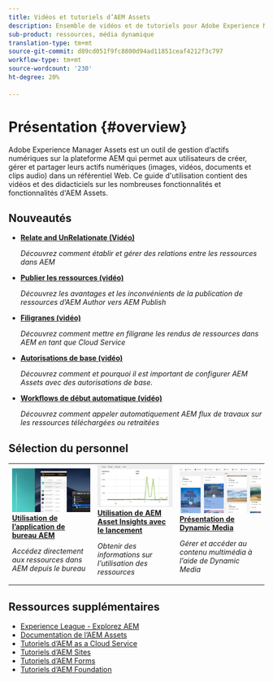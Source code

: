 ```yaml
---
title: Vidéos et tutoriels d’AEM Assets
description: Ensemble de vidéos et de tutoriels pour Adobe Experience Manager Assets
sub-product: ressources, média dynamique
translation-type: tm+mt
source-git-commit: d89cd051f9fc8800d94ad11851ceaf4212f3c797
workflow-type: tm+mt
source-wordcount: '230'
ht-degree: 20%

---
```



# Présentation {#overview}

Adobe Experience Manager Assets est un outil de gestion d’actifs numériques sur la plateforme AEM qui permet aux utilisateurs de créer, gérer et partager leurs actifs numériques (images, vidéos, documents et clips audio) dans un référentiel Web. Ce guide d&#39;utilisation contient des vidéos et des didacticiels sur les nombreuses fonctionnalités et fonctionnalités d&#39;AEM Assets.

## Nouveautés

* **[Relate and UnRelationate (Vidéo)](./authoring/relate-unrelate.md)**

   *Découvrez comment établir et gérer des relations entre les ressources dans AEM*

* **[Publier les ressources (vidéo)](./sharing/publish.md)**

   *Découvrez les avantages et les inconvénients de la publication de ressources d’AEM Author vers AEM Publish*

* **[Filigranes (vidéo)](./advanced/watermarks.md)**

   *Découvrez comment mettre en filigrane les rendus de ressources dans AEM en tant que Cloud Service*

* **[Autorisations de base (vidéo)](./configuring/baseline-permissions.md)**

   *Découvrez comment et pourquoi il est important de configurer AEM Assets avec des autorisations de base.*

* **[Workflows de début automatique (vidéo)](./configuring/auto-start-workflows.md)**

   *Découvrez comment appeler automatiquement AEM flux de travaux sur les ressources téléchargées ou retraitées*

## Sélection du personnel

<table>
<td>
   <a href="./creative-workflows/aem-desktop-app.md">
   <img alt="Balises intelligentes améliorées" src="./assets/overview/desktop-app.png" />
   </a>
   <div>
      <a href="./creative-workflows/aem-desktop-app.md">
      <strong>Utilisation de l’application de bureau AEM</strong>
      </a>
   </div>
   <p>
      <em>Accédez directement aux ressources dans AEM depuis le bureau</em>
   </p>
</td>
<td>
   <a href="./advanced/asset-insights-launch-tutorial.md">
   <img alt="AEM Assets Insights" src="./assets/overview/asset-insights.png"/>
   </a>
   <div>
      <a href="./advanced/asset-insights-launch-tutorial.md">
      <strong>Utilisation de AEM Asset Insights avec le lancement</strong>
      </a>
   </div>
   <p>
      <em>Obtenir des informations sur l’utilisation des ressources</em>
   <p>
</td>
<td>
   <a href="./dynamic-media/dynamic-media-overview-feature-video-use.md">
   <img alt="Présentation de Dynamic Media" src="./assets/overview/dynamic-media.png" />
   </a>
   <div>
      <a href="./dynamic-media/dynamic-media-overview-feature-video-use.md">
      <strong>Présentation de Dynamic Media</strong>
      </a>
   </div>
   <p>
      <em>Gérer et accéder au contenu multimédia à l’aide de Dynamic Media</em>
   <p>
</td>
</table>

## Ressources supplémentaires

* [Experience League - Explorez AEM](https://experienceleague.adobe.com/#recommended/solutions/experience-manager)
* [Documentation de l’AEM Assets](https://helpx.adobe.com/fr/experience-manager/6-5/assets/user-guide.html)
* [Tutoriels d’AEM as a Cloud Service](/help/cloud-service/overview.md)
* [Tutoriels d’AEM Sites](/help/sites/overview.md)
* [Tutoriels d’AEM Forms](/help/forms/overview.md)
* [Tutoriels d’AEM Foundation](/help/foundation/overview.md)

